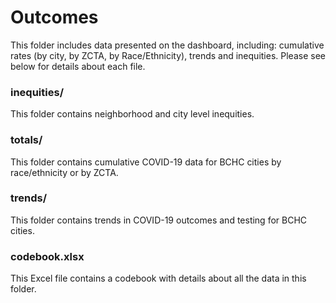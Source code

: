 # Outcomes

This folder includes data presented on the dashboard, including: cumulative rates (by city, by ZCTA, by Race/Ethnicity), trends and inequities. Please see below for details about each file.

### inequities/

This folder contains neighborhood and city level inequities.


### totals/

This folder contains cumulative COVID-19 data for BCHC cities by race/ethnicity or by ZCTA.


### trends/

This folder contains trends in COVID-19 outcomes and testing for BCHC cities.


### codebook.xlsx

This Excel file contains a codebook with details about all the data in this folder.
